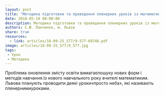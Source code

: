 ```yaml
---
layout: post
title: "Методика підготовки та проведення пленерних уроків із математики"
date: 2018-05-10 08:00:00
description: Методика підготовки та проведення пленерних уроків із математики
authors: С.Ю. Панченко, м. Львів
share: true
resources:
  - link: articles/18-09-25_577/9-577-69746.pdf
image: articles/18-09-25_577/9_577.jpg
tags:
 - Урок
 - Методика
---
```


Проблема оновлення змісту освіти вимагаєпошуку нових форм і методів навчання.Із нового навчального року вчителі математиким. Львова планують проводити деякі уроки«просто неба», які називають пленернимиуроками.
